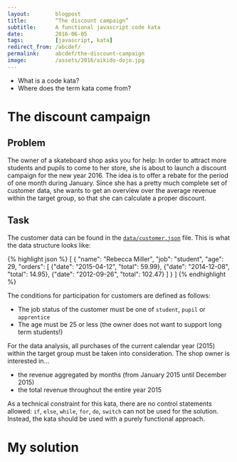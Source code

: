 ```yaml
---
layout:        blogpost
title:         “The discount campaign”
subtitle:      A functional javascript code kata
date:          2016-06-05
tags:          [javascript, kata]
redirect_from: /abcdef/
permalink:     abcdef/the-discount-campaign
image:         /assets/2016/aikido-dojo.jpg
---
```


- What is a code kata?
- Where does the term kata come from?

# The discount campaign

## Problem

The owner of a skateboard shop asks you for help: In order to attract more students and pupils to come to her store, she is about to launch a discount campaign for the new year 2016. The idea is to offer a rebate for the period of one month during January. Since she has a pretty much complete set of customer data, she wants to get an overview over the average revenue within the target group, so that she can calculate a proper discount.

## Task

The customer data can be found in the [`data/customer.json`](data/customer.json) file. This is what the data structure looks like:

{% highlight json %}
[
  {
    "name": "Rebecca Miller",
    "job": "student",
    "age": 29,
    "orders": [
      {"date": "2015-04-12", "total": 59.99},
      {"date": "2014-12-08", "total": 14.95},
      {"date": "2012-09-26", "total": 102.47}
    ]
  }
]
{% endhighlight %}

The conditions for participation for customers are defined as follows:

- The job status of the customer must be one of `student`, `pupil` or `apprentice`
- The age must be 25 or less (the owner does not want to support long term students!)

For the data analysis, all purchases of the current calendar year (2015) within the target group must be taken into consideration. The shop owner is interested in…

- the revenue aggregated by months (from January 2015 until December 2015)
- the total revenue throughout the entire year 2015

As a technical constraint for this kata, there are no control statements allowed: `if`, `else`, `while`, `for`, `do`, `switch` can not be used for the solution. Instead, the kata should be used with a purely functional approach.

# My solution
